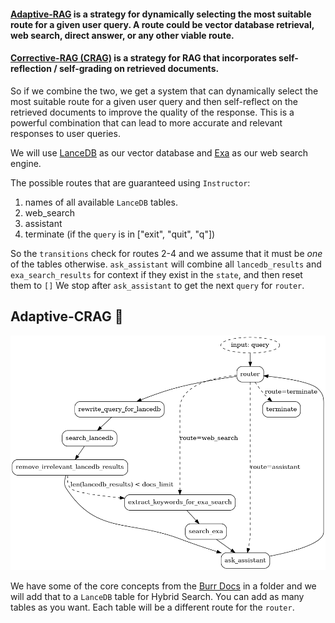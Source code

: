 #### [Adaptive-RAG](https://arxiv.org/pdf/2403.14403) is a strategy for dynamically selecting the most suitable route for a given user query. A route could be vector database retrieval, web search, direct answer, or any other viable route.

#### [Corrective-RAG (CRAG)](https://arxiv.org/pdf/2401.15884) is a strategy for RAG that incorporates self-reflection / self-grading on retrieved documents.

So if we combine the two, we get a system that can dynamically select the most suitable route for a given user query and then self-reflect on the retrieved documents to improve the quality of the response. This is a powerful combination that can lead to more accurate and relevant responses to user queries.

We will use [LanceDB](https://lancedb.github.io/lancedb/) as our vector database and [Exa](https://exa.ai/) as our web search engine.

The possible routes that are guaranteed using `Instructor`:
1. names of all available `LanceDB` tables.
2. web_search
3. assistant
4. terminate (if the `query` is in ["exit", "quit", "q"])

So the `transitions` check for routes 2-4 and we assume that it must be _one_ of the tables otherwise.
`ask_assistant` will combine all `lancedb_results` and `exa_search_results` for context if they exist in the `state`, and then reset them to `[]`
We stop after `ask_assistant` to get the next `query` for `router`.

## Adaptive-CRAG 🧪
![statemachine](statemachine.png)

We have some of the core concepts from the [Burr Docs](https://burr.dagworks.io/concepts/) in a folder and we will add that to a `LanceDB` table for Hybrid Search. You can add as many tables as you want. Each table will be a different route for the `router`.